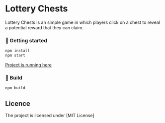 # Lottery Chests

Lottery Chests is an simple game in which players click on a chest to reveal a potential reward that they can claim.

### 🚀 Getting started
```js
npm install
npm start
```
[Project is running here](http://localhost:9000/)

### :bricks: Build
```js
npm build
```

## Licence
The project is licensed under [MIT License]